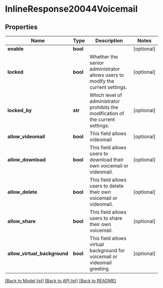 # InlineResponse20044Voicemail

## Properties
Name | Type | Description | Notes
------------ | ------------- | ------------- | -------------
**enable** | **bool** |  | [optional] 
**locked** | **bool** | Whether the senior administrator allows users to modify the current settings. | [optional] 
**locked_by** | **str** | Which level of administrator prohibits the modification of the current settings. | [optional] 
**allow_videomail** | **bool** | This field allows videomail | [optional] 
**allow_download** | **bool** | This field allows users to download their own voicemail or videomail. | [optional] 
**allow_delete** | **bool** | This field allows users to delete their own voicemail or videomail. | [optional] 
**allow_share** | **bool** | This field allows users to share their own voicemail. | [optional] 
**allow_virtual_background** | **bool** | This field allows virtual background for voicemail or videomail greeting | [optional] 

[[Back to Model list]](../README.md#documentation-for-models) [[Back to API list]](../README.md#documentation-for-api-endpoints) [[Back to README]](../README.md)

